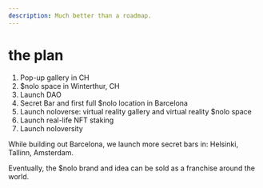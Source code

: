 ```yaml
---
description: Much better than a roadmap.
---
```


# the plan

1. Pop-up gallery in CH
2. $nolo space in Winterthur, CH
3. Launch DAO
4. Secret Bar and first full $nolo location in Barcelona&#x20;
5. Launch noloverse: virtual reality gallery and virtual reality $nolo space
6. Launch real-life NFT staking
7. Launch noloversity

While building out Barcelona, we launch more secret bars in: Helsinki, Tallinn, Amsterdam.

Eventually, the $nolo brand and idea can be sold as a franchise around the world.
